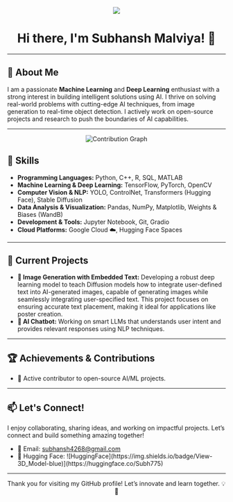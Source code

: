 <p align="center">
    <img src="https://readme-typing-svg.demolab.com/?lines=Aspiring%20Learner%20;%20AI-Researcher;DEEP%20LEARNING%20PRACTITIONER;OPEN%20SOURCE%20CONTRIBUTOR&font=Fira%20Code&align=center&width=700&height=50&color=FF7L33&vCenter=true&pause=500&size=30" />
</p>

<h1 align="center">Hi there, I'm Subhansh Malviya! 👋</h1>

---

<h2>🚀 About Me</h2>
<p>
    I am a passionate <strong>Machine Learning</strong> and <strong>Deep Learning</strong> enthusiast with a strong interest in building intelligent solutions using AI.  
    I thrive on solving real-world problems with cutting-edge AI techniques, from image generation to real-time object detection.  
    I actively work on open-source projects and research to push the boundaries of AI capabilities.
</p>

---

<p align="center">
  <img src="https://github-readme-activity-graph.vercel.app/graph?username=subh-775&theme=react-dark&hide_border=true&custom_title=Contribution%20Graph&area=true&point=false&line=31C442&area_color=21914A" alt="Contribution Graph"/>
</p>

<h2>🔧 Skills</h2>
<ul>
    <li><strong>Programming Languages:</strong> Python, C++, R, SQL, MATLAB</li>
    <li><strong>Machine Learning & Deep Learning:</strong> TensorFlow, PyTorch, OpenCV</li>
    <li><strong>Computer Vision & NLP:</strong> YOLO, ControlNet, Transformers (Hugging Face), Stable Diffusion</li>
    <li><strong>Data Analysis & Visualization:</strong> Pandas, NumPy, Matplotlib, Weights & Biases (WandB)</li>
    <li><strong>Development & Tools:</strong> Jupyter Notebook, Git, Gradio</li>
    <li><strong>Cloud Platforms:</strong> Google Cloud ☁️, Hugging Face Spaces</li>
</ul>

---

<h2>🌱 Current Projects</h2>
<ul>
    <li><strong>📸 Image Generation with Embedded Text:</strong>  
        Developing a robust deep learning model to teach Diffusion models how to integrate user-defined text into AI-generated images, capable of generating images while seamlessly integrating user-specified text. This project focuses on ensuring accurate text         
        placement, making it ideal for applications like poster creation.
    </li>
    <li><strong>🤖 AI Chatbot:</strong>  
        Working on smart LLMs that understands user intent and provides relevant responses using NLP techniques.
    </li>
</ul>

---

<h2>🏆 Achievements & Contributions</h2>
<ul>
    <li>🚀 Active contributor to open-source AI/ML projects.</li>
</ul>

---

<h2>📫 Let's Connect!</h2>
<p>
    I enjoy collaborating, sharing ideas, and working on impactful projects. Let’s connect and build something amazing together!  
</p>
<ul>
    <li>📧 Email: <a href="mailto:subhansh4268@gmail.com">subhansh4268@gmail.com</a></li>
    <li>🤖 Hugging Face: ![HuggingFace](https://img.shields.io/badge/View-3D_Model-blue)](https://huggingface.co/Subh775)</li>
</ul>

---

<p align="center">Thank you for visiting my GitHub profile! Let’s innovate and learn together. 💡🚀</p>
